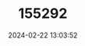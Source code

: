 ---
title: "155292"
category: "Sparisoma strigatum"
draft: false
date: 2024-02-22 13:03:52
languages:
  English: ["Strigate Parrotfish"]
---